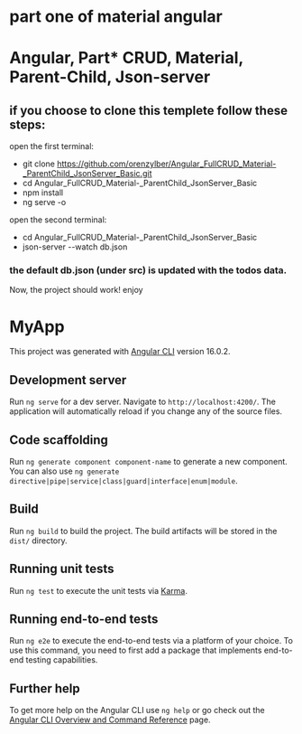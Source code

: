 # part one of material angular
# Angular, Part* CRUD, Material, Parent-Child, Json-server
## if you choose to clone this templete follow these steps:
open the first terminal:
- git clone https://github.com/orenzylber/Angular_FullCRUD_Material-_ParentChild_JsonServer_Basic.git
- cd Angular_FullCRUD_Material-_ParentChild_JsonServer_Basic
- npm install
- ng serve -o

open the second terminal:
- cd Angular_FullCRUD_Material-_ParentChild_JsonServer_Basic
- json-server --watch db.json

### the default db.json (under src) is updated with the todos data.

Now, the project should work!
enjoy

# MyApp

This project was generated with [Angular CLI](https://github.com/angular/angular-cli) version 16.0.2.

## Development server

Run `ng serve` for a dev server. Navigate to `http://localhost:4200/`. The application will automatically reload if you change any of the source files.

## Code scaffolding

Run `ng generate component component-name` to generate a new component. You can also use `ng generate directive|pipe|service|class|guard|interface|enum|module`.

## Build

Run `ng build` to build the project. The build artifacts will be stored in the `dist/` directory.

## Running unit tests

Run `ng test` to execute the unit tests via [Karma](https://karma-runner.github.io).

## Running end-to-end tests

Run `ng e2e` to execute the end-to-end tests via a platform of your choice. To use this command, you need to first add a package that implements end-to-end testing capabilities.

## Further help

To get more help on the Angular CLI use `ng help` or go check out the [Angular CLI Overview and Command Reference](https://angular.io/cli) page.
